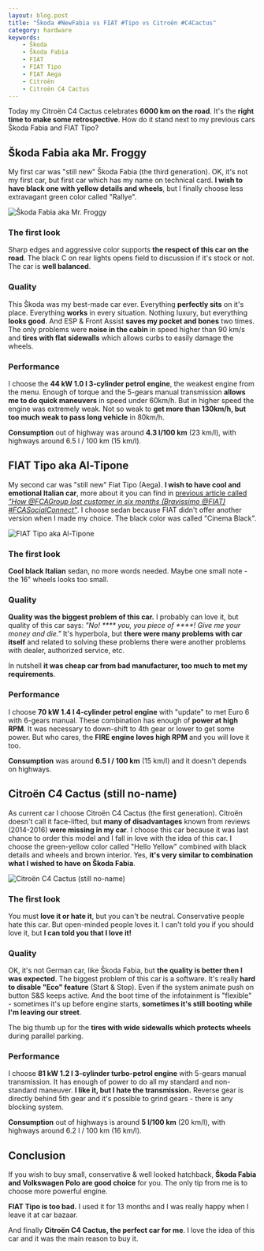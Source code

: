 ```yaml
---
layout: blog.post
title: "Škoda #NewFabia vs FIAT #Tipo vs Citroën #C4Cactus"
category: hardware
keywords:
    - Škoda
    - Škoda Fabia
    - FIAT
    - FIAT Tipo
    - FIAT Aega
    - Citroën
    - Citroën C4 Cactus
---
```


Today my Citroën C4 Cactus celebrates **6000 km on the road**.
It's the **right time to make some retrospective**.
How do it stand next to my previous cars Škoda Fabia and FIAT Tipo?



## Škoda Fabia aka Mr. Froggy

My first car was "still new" Škoda Fabia (the third generation).
OK, it's not my first car, but first car which has my name on technical card.
**I wish to have black one with yellow details and wheels**, but I finally choose less extravagant green color called "Rallye".

![Škoda Fabia aka Mr. Froggy](/notes/data/2018-06-02/skoda-new-fabia-vs-fiat-tipo-vs-citroen-c4-cactus/skoda-fabia-iii.jpg)

### The first look

Sharp edges and aggressive color supports **the respect of this car on the road**.
The black C on rear lights opens field to discussion if it's stock or not.
The car is **well balanced**.

### Quality

This Škoda was my best-made car ever.
Everything **perfectly sits** on it's place.
Everything **works** in every situation.
Nothing luxury, but everything **looks good**.
And ESP & Front Assist **saves my pocket and bones** two times.
The only problems were **noise in the cabin** in speed higher than 90 km/s and **tires with flat sidewalls** which allows curbs to easily damage the wheels.

### Performance

I choose the **44 kW 1.0 l 3-cylinder petrol engine**, the weakest engine from the menu.
Enough of torque and the 5-gears manual transmission **allows me to do quick maneuvers** in speed under 60km/h.
But in higher speed the engine was extremely weak.
Not so weak to **get more than 130km/h, but too much weak to pass long vehicle** in 80km/h.

**Consumption** out of highway was around **4.3 l/100 km** (23 km/l), with highways around 6.5 l / 100 km (15 km/l).



## FIAT Tipo aka Al-Tipone

My second car was "still new" Fiat Tipo (Aega).
**I wish to have cool and emotional Italian car**, more about it you can find in [previous article called *"How @FCAGroup lost customer in six months (Bravissimo @FIAT) #FCASocialConnect"*](/notes/2017/12/03/how-fca-group-lost-customer-in-six-months-bravissimo-fiat.html).
I choose sedan because FIAT didn't offer another version when I made my choice.
The black color was called "Cinema Black".

![FIAT Tipo aka Al-Tipone](/notes/data/2018-06-02/skoda-new-fabia-vs-fiat-tipo-vs-citroen-c4-cactus/fiat-tipo-aega.jpg)

### The first look

**Cool black Italian** sedan, no more words needed.
Maybe one small note - the 16" wheels looks too small.

### Quality

**Quality was the biggest problem of this car.**
I probably can love it, but quality of this car says: *"No! \*\*\*\* you, you piece of \*\*\*\*! Give me your money and die."*
It's hyperbola, but **there were many problems with car itself** and related to solving these problems there were another problems with dealer, authorized service, etc.

In nutshell **it was cheap car from bad manufacturer, too much to met my requirements**.

### Performance

I choose **70 kW 1.4 l 4-cylinder petrol engine** with "update" to met Euro 6 with 6-gears manual.
These combination has enough of **power at high RPM**.
It was necessary to down-shift to 4th gear or lower to get some power.
But who cares, the **FIRE engine loves high RPM** and you will love it too.

**Consumption** was around **6.5 l / 100 km** (15 km/l) and it doesn't depends on highways.



## Citroën C4 Cactus (still no-name)

As current car I choose Citroën C4 Cactus (the first generation).
Citroën doesn't call it face-lifted, but **many of disadvantages** known from reviews (2014-2016) **were missing in my car**.
I choose this car because it was last chance to order this model and I fall in love with the idea of this car.
I choose the green-yellow color called "Hello Yellow" combined with black details and wheels and brown interior.
Yes, **it's very similar to combination what I wished to have on Škoda Fabia**.

![Citroën C4 Cactus (still no-name)](/notes/data/2018-06-02/skoda-new-fabia-vs-fiat-tipo-vs-citroen-c4-cactus/citroen-c4-cactus.jpg)

### The first look

You must **love it or hate it**, but you can't be neutral.
Conservative people hate this car.
But open-minded people loves it.
I can't told you if you should love it, but **I can told you that I love it!**

### Quality

OK, it's not German car, like Škoda Fabia, but **the quality is better then I was expected**.
The biggest problem of this car is a software.
It's really **hard to disable "Eco" feature** (Start & Stop).
Even if the system animate push on button S&S keeps active.
And the boot time of the infotainment is "flexible" - sometimes it's up before engine starts, **sometimes it's still booting while I'm leaving our street**.

The big thumb up for the **tires with wide sidewalls which protects wheels** during parallel parking.

### Performance

I choose **81 kW 1.2 l 3-cylinder turbo-petrol engine** with 5-gears manual transmission.
It has enough of power to do all my standard and non-standard maneuver.
**I like it, but I hate the transmission.**
Reverse gear is directly behind 5th gear and it's possible to grind gears - there is any blocking system.

**Consumption** out of highways is around **5 l/100 km** (20 km/l), with highways around 6.2 l / 100 km (16 km/l).



## Conclusion

If you wish to buy small, conservative & well looked hatchback, **Škoda Fabia and Volkswagen Polo are good choice** for you.
The only tip from me is to choose more powerful engine.

**FIAT Tipo is too bad.**
I used it for 13 months and I was really happy when I leave it at car bazaar.

And finally **Citroën C4 Cactus, the perfect car for me**.
I love the idea of this car and it was the main reason to buy it.
